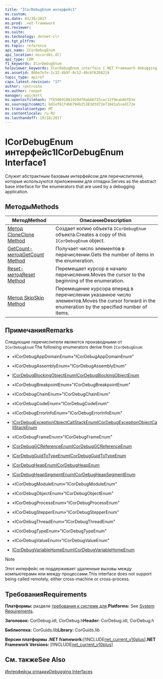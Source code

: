 ```yaml
---
title: "ICorDebugEnum интерфейс1"
ms.custom: 
ms.date: 03/30/2017
ms.prod: .net-framework
ms.reviewer: 
ms.suite: 
ms.technology: dotnet-clr
ms.tgt_pltfrm: 
ms.topic: reference
api_name: ICorDebugEnum
api_location: mscordbi.dll
api_type: COM
f1_keywords: ICorDebugEnum
helpviewer_keywords: ICorDebugEnum interface [.NET Framework debugging]
ms.assetid: 80be7efe-2c32-4b9f-8c52-40c6f6268219
topic_type: apiref
caps.latest.revision: "17"
author: rpetrusha
ms.author: ronpet
manager: wpickett
ms.openlocfilehash: 7f6596918819294f0ab68735cec12f9eab8bf83e
ms.sourcegitcommit: bd1ef61f4bb794b25383d3d72e71041a5ced172e
ms.translationtype: MT
ms.contentlocale: ru-RU
ms.lasthandoff: 10/18/2017
---
```

# <a name="icordebugenum-interface1"></a><span data-ttu-id="13d5b-102">ICorDebugEnum интерфейс1</span><span class="sxs-lookup"><span data-stu-id="13d5b-102">ICorDebugEnum Interface1</span></span>
<span data-ttu-id="13d5b-103">Служит абстрактным базовым интерфейсом для перечислителей, которые используются приложением для отладки.</span><span class="sxs-lookup"><span data-stu-id="13d5b-103">Serves as the abstract base interface for the enumerators that are used by a debugging application.</span></span>  
  
## <a name="methods"></a><span data-ttu-id="13d5b-104">Методы</span><span class="sxs-lookup"><span data-stu-id="13d5b-104">Methods</span></span>  
  
|<span data-ttu-id="13d5b-105">Метод</span><span class="sxs-lookup"><span data-stu-id="13d5b-105">Method</span></span>|<span data-ttu-id="13d5b-106">Описание</span><span class="sxs-lookup"><span data-stu-id="13d5b-106">Description</span></span>|  
|------------|-----------------|  
|[<span data-ttu-id="13d5b-107">Метод Clone</span><span class="sxs-lookup"><span data-stu-id="13d5b-107">Clone Method</span></span>](../../../../docs/framework/unmanaged-api/debugging/icordebugenum-clone-method.md)|<span data-ttu-id="13d5b-108">Создает копию объекта `ICorDebugEnum` объекта.</span><span class="sxs-lookup"><span data-stu-id="13d5b-108">Creates a copy of this `ICorDebugEnum` object.</span></span>|  
|[<span data-ttu-id="13d5b-109">GetCount-метод</span><span class="sxs-lookup"><span data-stu-id="13d5b-109">GetCount Method</span></span>](../../../../docs/framework/unmanaged-api/debugging/icordebugenum-getcount-method.md)|<span data-ttu-id="13d5b-110">Получает число элементов в перечислении.</span><span class="sxs-lookup"><span data-stu-id="13d5b-110">Gets the number of items in the enumeration.</span></span>|  
|[<span data-ttu-id="13d5b-111">Reset-метод</span><span class="sxs-lookup"><span data-stu-id="13d5b-111">Reset Method</span></span>](../../../../docs/framework/unmanaged-api/debugging/icordebugenum-reset-method.md)|<span data-ttu-id="13d5b-112">Перемещает курсор в начало перечисления.</span><span class="sxs-lookup"><span data-stu-id="13d5b-112">Moves the cursor to the beginning of the enumeration.</span></span>|  
|[<span data-ttu-id="13d5b-113">Метод Skip</span><span class="sxs-lookup"><span data-stu-id="13d5b-113">Skip Method</span></span>](../../../../docs/framework/unmanaged-api/debugging/icordebugenum-skip-method.md)|<span data-ttu-id="13d5b-114">Перемещение курсора вперед в перечислении указанное число элементов.</span><span class="sxs-lookup"><span data-stu-id="13d5b-114">Moves the cursor forward in the enumeration by the specified number of items.</span></span>|  
  
## <a name="remarks"></a><span data-ttu-id="13d5b-115">Примечания</span><span class="sxs-lookup"><span data-stu-id="13d5b-115">Remarks</span></span>  
 <span data-ttu-id="13d5b-116">Следующие перечислители являются производными от `ICorDebugEnum`:</span><span class="sxs-lookup"><span data-stu-id="13d5b-116">The following enumerators derive from `ICorDebugEnum`:</span></span>  
  
-   <span data-ttu-id="13d5b-117">«ICorDebugAppDomainEnum»</span><span class="sxs-lookup"><span data-stu-id="13d5b-117">"ICorDebugAppDomainEnum"</span></span>  
  
-   <span data-ttu-id="13d5b-118">«ICorDebugAssemblyEnum»</span><span class="sxs-lookup"><span data-stu-id="13d5b-118">"ICorDebugAssemblyEnum"</span></span>  
  
-   [<span data-ttu-id="13d5b-119">ICorDebugBlockingObjectEnum</span><span class="sxs-lookup"><span data-stu-id="13d5b-119">ICorDebugBlockingObjectEnum</span></span>](../../../../docs/framework/unmanaged-api/debugging/icordebugblockingobjectenum-interface.md)  
  
-   <span data-ttu-id="13d5b-120">«ICorDebugBreakpointEnum»</span><span class="sxs-lookup"><span data-stu-id="13d5b-120">"ICorDebugBreakpointEnum"</span></span>  
  
-   <span data-ttu-id="13d5b-121">«ICorDebugChainEnum»</span><span class="sxs-lookup"><span data-stu-id="13d5b-121">"ICorDebugChainEnum"</span></span>  
  
-   <span data-ttu-id="13d5b-122">«ICorDebugCodeEnum»</span><span class="sxs-lookup"><span data-stu-id="13d5b-122">"ICorDebugCodeEnum"</span></span>  
  
-   <span data-ttu-id="13d5b-123">«ICorDebugErrorInfoEnum»</span><span class="sxs-lookup"><span data-stu-id="13d5b-123">"ICorDebugErrorInfoEnum"</span></span>  
  
-   [<span data-ttu-id="13d5b-124">ICorDebugExceptionObjectCallStackEnum</span><span class="sxs-lookup"><span data-stu-id="13d5b-124">ICorDebugExceptionObjectCallStackEnum</span></span>](../../../../docs/framework/unmanaged-api/debugging/icordebugexceptionobjectcallstackenum-interface.md)  
  
-   <span data-ttu-id="13d5b-125">«ICorDebugFrameEnum»</span><span class="sxs-lookup"><span data-stu-id="13d5b-125">"ICorDebugFrameEnum"</span></span>  
  
-   [<span data-ttu-id="13d5b-126">ICorDebugGCReferenceEnum</span><span class="sxs-lookup"><span data-stu-id="13d5b-126">ICorDebugGCReferenceEnum</span></span>](../../../../docs/framework/unmanaged-api/debugging/icordebuggcreferenceenum-interface.md)  
  
-   [<span data-ttu-id="13d5b-127">ICorDebugGuidToTypeEnum</span><span class="sxs-lookup"><span data-stu-id="13d5b-127">ICorDebugGuidToTypeEnum</span></span>](../../../../docs/framework/unmanaged-api/debugging/icordebugguidtotypeenum-interface.md)  
  
-   [<span data-ttu-id="13d5b-128">ICorDebugHeapEnum</span><span class="sxs-lookup"><span data-stu-id="13d5b-128">ICorDebugHeapEnum</span></span>](../../../../docs/framework/unmanaged-api/debugging/icordebugheapenum-interface.md)  
  
-   [<span data-ttu-id="13d5b-129">ICorDebugHeapSegmentEnum</span><span class="sxs-lookup"><span data-stu-id="13d5b-129">ICorDebugHeapSegmentEnum</span></span>](../../../../docs/framework/unmanaged-api/debugging/icordebugheapsegmentenum-interface.md)  
  
-   <span data-ttu-id="13d5b-130">«ICorDebugModuleEnum»</span><span class="sxs-lookup"><span data-stu-id="13d5b-130">"ICorDebugModuleEnum"</span></span>  
  
-   <span data-ttu-id="13d5b-131">«ICorDebugObjectEnum»</span><span class="sxs-lookup"><span data-stu-id="13d5b-131">"ICorDebugObjectEnum"</span></span>  
  
-   <span data-ttu-id="13d5b-132">«ICorDebugProcessEnum»</span><span class="sxs-lookup"><span data-stu-id="13d5b-132">"ICorDebugProcessEnum"</span></span>  
  
-   <span data-ttu-id="13d5b-133">«ICorDebugStepperEnum»</span><span class="sxs-lookup"><span data-stu-id="13d5b-133">"ICorDebugStepperEnum"</span></span>  
  
-   <span data-ttu-id="13d5b-134">«ICorDebugThreadEnum»</span><span class="sxs-lookup"><span data-stu-id="13d5b-134">"ICorDebugThreadEnum"</span></span>  
  
-   <span data-ttu-id="13d5b-135">«ICorDebugTypeEnum»</span><span class="sxs-lookup"><span data-stu-id="13d5b-135">"ICorDebugTypeEnum"</span></span>  
  
-   <span data-ttu-id="13d5b-136">«ICorDebugValueEnum»</span><span class="sxs-lookup"><span data-stu-id="13d5b-136">"ICorDebugValueEnum"</span></span>  
  
-   [<span data-ttu-id="13d5b-137">ICorDebugVariableHomeEnum</span><span class="sxs-lookup"><span data-stu-id="13d5b-137">ICorDebugVariableHomeEnum</span></span>](../../../../docs/framework/unmanaged-api/debugging/icordebugvariablehomeenum-interface.md)  
  
> [!NOTE]
>  <span data-ttu-id="13d5b-138">Этот интерфейс не поддерживает удаленные вызовы между компьютерами или между процессами.</span><span class="sxs-lookup"><span data-stu-id="13d5b-138">This interface does not support being called remotely, either cross-machine or cross-process.</span></span>  
  
## <a name="requirements"></a><span data-ttu-id="13d5b-139">Требования</span><span class="sxs-lookup"><span data-stu-id="13d5b-139">Requirements</span></span>  
 <span data-ttu-id="13d5b-140">**Платформы:** разделе [требования к системе для](../../../../docs/framework/get-started/system-requirements.md).</span><span class="sxs-lookup"><span data-stu-id="13d5b-140">**Platforms:** See [System Requirements](../../../../docs/framework/get-started/system-requirements.md).</span></span>  
  
 <span data-ttu-id="13d5b-141">**Заголовок:** CorDebug.idl, CorDebug.h</span><span class="sxs-lookup"><span data-stu-id="13d5b-141">**Header:** CorDebug.idl, CorDebug.h</span></span>  
  
 <span data-ttu-id="13d5b-142">**Библиотека:** CorGuids.lib</span><span class="sxs-lookup"><span data-stu-id="13d5b-142">**Library:** CorGuids.lib</span></span>  
  
 <span data-ttu-id="13d5b-143">**Версии платформы .NET framework:**[!INCLUDE[net_current_v10plus](../../../../includes/net-current-v10plus-md.md)]</span><span class="sxs-lookup"><span data-stu-id="13d5b-143">**.NET Framework Versions:** [!INCLUDE[net_current_v10plus](../../../../includes/net-current-v10plus-md.md)]</span></span>  
  
## <a name="see-also"></a><span data-ttu-id="13d5b-144">См. также</span><span class="sxs-lookup"><span data-stu-id="13d5b-144">See Also</span></span>  
 [<span data-ttu-id="13d5b-145">Интерфейсы отладки</span><span class="sxs-lookup"><span data-stu-id="13d5b-145">Debugging Interfaces</span></span>](../../../../docs/framework/unmanaged-api/debugging/debugging-interfaces.md)
